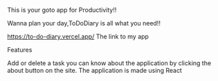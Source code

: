 This is your goto app for Productivity!!




Wanna plan your day,ToDoDiary is all what you need!!

https://to-do-diary.vercel.app/
The link to my app

Features

Add or delete a task
you can know about the application by clicking the about button on the site.
The application is made using React
